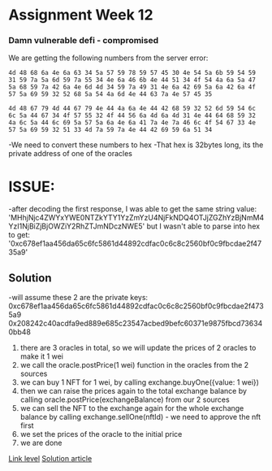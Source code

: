 # Assignment Week 12

### Damn vulnerable defi - compromised

We are getting the following numbers from the server error:

    4d 48 68 6a 4e 6a 63 34 5a 57 59 78 59 57 45 30 4e 54 5a 6b 59 54 59 31 59 7a 5a 6d 59 7a 55 34 4e 6a 46 6b 4e 44 51 34 4f 54 4a 6a 5a 47 5a 68 59 7a 42 6a 4e 6d 4d 34 59 7a 49 31 4e 6a 42 69 5a 6a 42 6a 4f 57 5a 69 59 32 52 68 5a 54 4a 6d 4e 44 63 7a 4e 57 45 35

    4d 48 67 79 4d 44 67 79 4e 44 4a 6a 4e 44 42 68 59 32 52 6d 59 54 6c 6c 5a 44 67 34 4f 57 55 32 4f 44 56 6a 4d 6a 4d 31 4e 44 64 68 59 32 4a 6c 5a 44 6c 69 5a 57 5a 6a 4e 6a 41 7a 4e 7a 46 6c 4f 54 67 33 4e 57 5a 69 59 32 51 33 4d 7a 59 7a 4e 44 42 69 59 6a 51 34

-We need to convert these numbers to hex
-That hex is 32bytes long, its the private address of one of the oracles

# ISSUE:

-after decoding the first response, I was able to get the same string value:
'MHhjNjc4ZWYxYWE0NTZkYTY1YzZmYzU4NjFkNDQ4OTJjZGZhYzBjNmM4YzI1NjBiZjBjOWZiY2RhZTJmNDczNWE5'
but I wasn't able to parse into hex to get:
'0xc678ef1aa456da65c6fc5861d44892cdfac0c6c8c2560bf0c9fbcdae2f4735a9'

## Solution

-will assume these 2 are the private keys:
0xc678ef1aa456da65c6fc5861d44892cdfac0c6c8c2560bf0c9fbcdae2f4735a9
0x208242c40acdfa9ed889e685c23547acbed9befc60371e9875fbcd736340bb48

1. there are 3 oracles in total, so we will update the prices of 2 oracles to make it 1 wei
2. we call the oracle.postPrice(1 wei) function in the oracles from the 2 sources
3. we can buy 1 NFT for 1 wei, by calling exchange.buyOne({value: 1 wei})
4. then we can raise the prices again to the total exchange balance
   by calling oracle.postPrice(exchangeBalance) from our 2 sources
5. we can sell the NFT to the exchange again for the whole exchange balance by calling
   exchange.sellOne(nftId) - we need to approve the nft first
6. we set the prices of the oracle to the initial price
7. we are done

[Link level](https://www.damnvulnerabledefi.xyz/challenges/compromised/)
[Solution article](https://iphelix.medium.com/damn-vulnerable-defi-challenge-7-walkthrough-ee9fac3fdcd4)

